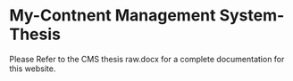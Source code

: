 # My-Contnent Management System-Thesis
Please Refer to the CMS thesis raw.docx for a complete documentation for this website.
